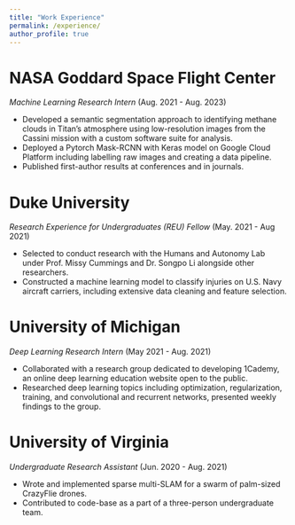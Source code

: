 ```yaml
---
title: "Work Experience"
permalink: /experience/
author_profile: true
---
```

# NASA Goddard Space Flight Center
*Machine Learning Research Intern* (Aug. 2021 - Aug. 2023)
*   Developed a semantic segmentation approach to identifying methane clouds in Titan’s atmosphere using low-resolution images from the Cassini mission with a custom software suite for analysis.
*   Deployed a Pytorch Mask-RCNN with Keras model on Google Cloud Platform including labelling raw images and creating a data pipeline. 
*   Published first-author results at conferences and in journals. 

# Duke University
*Research Experience for Undergraduates (REU) Fellow* (May. 2021 - Aug 2021)
*   Selected to conduct research with the Humans and Autonomy Lab under Prof. Missy Cummings and Dr. Songpo Li alongside other researchers.
*	Constructed a machine learning model to classify injuries on U.S. Navy aircraft carriers, including extensive data cleaning and feature selection.

# University of Michigan
*Deep Learning Research Intern* (May 2021 - Aug. 2021)
*   Collaborated with a research group dedicated to developing 1Cademy, an online deep learning education website open to the public.
*	Researched deep learning topics including optimization, regularization, training, and convolutional and recurrent networks, presented weekly findings to the group. 

# University of Virginia
*Undergraduate Research Assistant* (Jun. 2020 - Aug. 2021)
*    Wrote and implemented sparse multi-SLAM for a swarm of palm-sized CrazyFlie drones.
*    Contributed to code-base as a part of a three-person undergraduate team. 